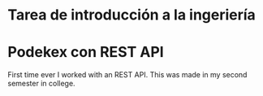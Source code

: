 # Tarea de introducción a la ingeriería
# Podekex con REST API

First time ever I worked with an REST API. This was made in my second semester in college.
